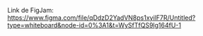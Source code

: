 Link de FigJam:
https://www.figma.com/file/qDdzD2YadVN8ps1xyilF7R/Untitled?type=whiteboard&node-id=0%3A1&t=WySfTfQS9lg164fU-1